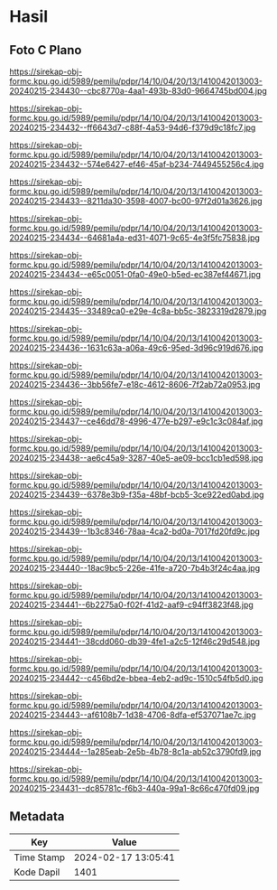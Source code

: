 # Hasil

## Foto C Plano

https://sirekap-obj-formc.kpu.go.id/5989/pemilu/pdpr/14/10/04/20/13/1410042013003-20240215-234430--cbc8770a-4aa1-493b-83d0-9664745bd004.jpg

https://sirekap-obj-formc.kpu.go.id/5989/pemilu/pdpr/14/10/04/20/13/1410042013003-20240215-234432--ff6643d7-c88f-4a53-94d6-f379d9c18fc7.jpg

https://sirekap-obj-formc.kpu.go.id/5989/pemilu/pdpr/14/10/04/20/13/1410042013003-20240215-234432--574e6427-ef46-45af-b234-7449455256c4.jpg

https://sirekap-obj-formc.kpu.go.id/5989/pemilu/pdpr/14/10/04/20/13/1410042013003-20240215-234433--8211da30-3598-4007-bc00-97f2d01a3626.jpg

https://sirekap-obj-formc.kpu.go.id/5989/pemilu/pdpr/14/10/04/20/13/1410042013003-20240215-234434--64681a4a-ed31-4071-9c65-4e3f5fc75838.jpg

https://sirekap-obj-formc.kpu.go.id/5989/pemilu/pdpr/14/10/04/20/13/1410042013003-20240215-234434--e65c0051-0fa0-49e0-b5ed-ec387ef44671.jpg

https://sirekap-obj-formc.kpu.go.id/5989/pemilu/pdpr/14/10/04/20/13/1410042013003-20240215-234435--33489ca0-e29e-4c8a-bb5c-3823319d2879.jpg

https://sirekap-obj-formc.kpu.go.id/5989/pemilu/pdpr/14/10/04/20/13/1410042013003-20240215-234436--1631c63a-a06a-49c6-95ed-3d96c919d676.jpg

https://sirekap-obj-formc.kpu.go.id/5989/pemilu/pdpr/14/10/04/20/13/1410042013003-20240215-234436--3bb56fe7-e18c-4612-8606-7f2ab72a0953.jpg

https://sirekap-obj-formc.kpu.go.id/5989/pemilu/pdpr/14/10/04/20/13/1410042013003-20240215-234437--ce46dd78-4996-477e-b297-e9c1c3c084af.jpg

https://sirekap-obj-formc.kpu.go.id/5989/pemilu/pdpr/14/10/04/20/13/1410042013003-20240215-234438--ae6c45a9-3287-40e5-ae09-bcc1cb1ed598.jpg

https://sirekap-obj-formc.kpu.go.id/5989/pemilu/pdpr/14/10/04/20/13/1410042013003-20240215-234439--6378e3b9-f35a-48bf-bcb5-3ce922ed0abd.jpg

https://sirekap-obj-formc.kpu.go.id/5989/pemilu/pdpr/14/10/04/20/13/1410042013003-20240215-234439--1b3c8346-78aa-4ca2-bd0a-7017fd20fd9c.jpg

https://sirekap-obj-formc.kpu.go.id/5989/pemilu/pdpr/14/10/04/20/13/1410042013003-20240215-234440--18ac9bc5-226e-41fe-a720-7b4b3f24c4aa.jpg

https://sirekap-obj-formc.kpu.go.id/5989/pemilu/pdpr/14/10/04/20/13/1410042013003-20240215-234441--6b2275a0-f02f-41d2-aaf9-c94ff3823f48.jpg

https://sirekap-obj-formc.kpu.go.id/5989/pemilu/pdpr/14/10/04/20/13/1410042013003-20240215-234441--38cdd060-db39-4fe1-a2c5-12f46c29d548.jpg

https://sirekap-obj-formc.kpu.go.id/5989/pemilu/pdpr/14/10/04/20/13/1410042013003-20240215-234442--c456bd2e-bbea-4eb2-ad9c-1510c54fb5d0.jpg

https://sirekap-obj-formc.kpu.go.id/5989/pemilu/pdpr/14/10/04/20/13/1410042013003-20240215-234443--af6108b7-1d38-4706-8dfa-ef537071ae7c.jpg

https://sirekap-obj-formc.kpu.go.id/5989/pemilu/pdpr/14/10/04/20/13/1410042013003-20240215-234444--1a285eab-2e5b-4b78-8c1a-ab52c3790fd9.jpg

https://sirekap-obj-formc.kpu.go.id/5989/pemilu/pdpr/14/10/04/20/13/1410042013003-20240215-234431--dc85781c-f6b3-440a-99a1-8c66c470fd09.jpg


## Metadata

| Key        | Value               |
| ---------- | ------------------- |
| Time Stamp | 2024-02-17 13:05:41 |
| Kode Dapil | 1401                |



